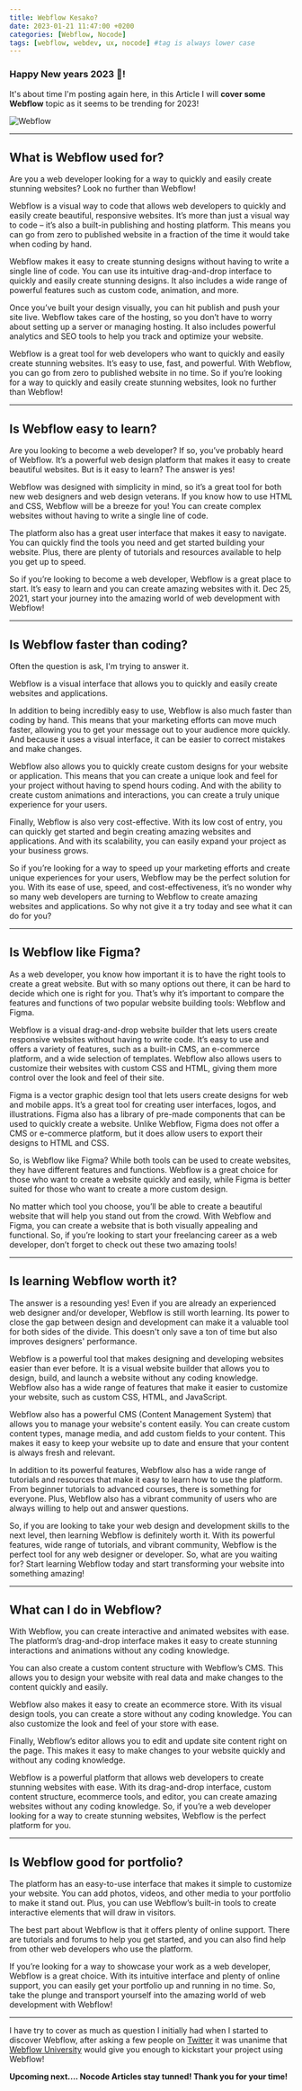 ```yaml
---
title: Webflow Kesako?
date: 2023-01-21 11:47:00 +0200
categories: [Webflow, Nocode]
tags: [webflow, webdev, ux, nocode] #tag is always lower case
---
```


### Happy New years 2023 🎉!

It's about time I'm posting again here, in this Article I will **cover some Webflow** topic as it seems to be trending for 2023!

![Webflow](https://draftss.com/wp-content/uploads/2021/11/1_ouGlH4s3v7-hXSQ8_5fV0A.png)

---

## What is Webflow used for?

Are you a web developer looking for a way to quickly and easily create stunning websites? Look no further than Webflow!

Webflow is a visual way to code that allows web developers to quickly and easily create beautiful, responsive websites. It’s more than just a visual way to code – it’s also a built-in publishing and hosting platform. This means you can go from zero to published website in a fraction of the time it would take when coding by hand.

Webflow makes it easy to create stunning designs without having to write a single line of code. You can use its intuitive drag-and-drop interface to quickly and easily create stunning designs. It also includes a wide range of powerful features such as custom code, animation, and more.

Once you’ve built your design visually, you can hit publish and push your site live. Webflow takes care of the hosting, so you don’t have to worry about setting up a server or managing hosting. It also includes powerful analytics and SEO tools to help you track and optimize your website.

Webflow is a great tool for web developers who want to quickly and easily create stunning websites. It’s easy to use, fast, and powerful. With Webflow, you can go from zero to published website in no time. So if you’re looking for a way to quickly and easily create stunning websites, look no further than Webflow!

---

## Is Webflow easy to learn?

Are you looking to become a web developer? If so, you’ve probably heard of Webflow. It’s a powerful web design platform that makes it easy to create beautiful websites. But is it easy to learn? The answer is yes!

Webflow was designed with simplicity in mind, so it’s a great tool for both new web designers and web design veterans. If you know how to use HTML and CSS, Webflow will be a breeze for you! You can create complex websites without having to write a single line of code.

The platform also has a great user interface that makes it easy to navigate. You can quickly find the tools you need and get started building your website. Plus, there are plenty of tutorials and resources available to help you get up to speed.

So if you’re looking to become a web developer, Webflow is a great place to start. It’s easy to learn and you can create amazing websites with it. Dec 25, 2021, start your journey into the amazing world of web development with Webflow!

---

## Is Webflow faster than coding?

Often the question is ask, I'm trying to answer it.

Webflow is a visual interface that allows you to quickly and easily create websites and applications.

In addition to being incredibly easy to use, Webflow is also much faster than coding by hand. This means that your marketing efforts can move much faster, allowing you to get your message out to your audience more quickly. And because it uses a visual interface, it can be easier to correct mistakes and make changes.

Webflow also allows you to quickly create custom designs for your website or application. This means that you can create a unique look and feel for your project without having to spend hours coding. And with the ability to create custom animations and interactions, you can create a truly unique experience for your users.

Finally, Webflow is also very cost-effective. With its low cost of entry, you can quickly get started and begin creating amazing websites and applications. And with its scalability, you can easily expand your project as your business grows.

So if you’re looking for a way to speed up your marketing efforts and create unique experiences for your users, Webflow may be the perfect solution for you. With its ease of use, speed, and cost-effectiveness, it’s no wonder why so many web developers are turning to Webflow to create amazing websites and applications. So why not give it a try today and see what it can do for you?

---

## Is Webflow like Figma?

As a web developer, you know how important it is to have the right tools to create a great website. But with so many options out there, it can be hard to decide which one is right for you. That’s why it’s important to compare the features and functions of two popular website building tools: Webflow and Figma.

Webflow is a visual drag-and-drop website builder that lets users create responsive websites without having to write code. It’s easy to use and offers a variety of features, such as a built-in CMS, an e-commerce platform, and a wide selection of templates. Webflow also allows users to customize their websites with custom CSS and HTML, giving them more control over the look and feel of their site.

Figma is a vector graphic design tool that lets users create designs for web and mobile apps. It’s a great tool for creating user interfaces, logos, and illustrations. Figma also has a library of pre-made components that can be used to quickly create a website. Unlike Webflow, Figma does not offer a CMS or e-commerce platform, but it does allow users to export their designs to HTML and CSS.

So, is Webflow like Figma? While both tools can be used to create websites, they have different features and functions. Webflow is a great choice for those who want to create a website quickly and easily, while Figma is better suited for those who want to create a more custom design.

No matter which tool you choose, you’ll be able to create a beautiful website that will help you stand out from the crowd. With Webflow and Figma, you can create a website that is both visually appealing and functional. So, if you’re looking to start your freelancing career as a web developer, don’t forget to check out these two amazing tools!

---

## Is learning Webflow worth it?

The answer is a resounding yes! Even if you are already an experienced web designer and/or developer, Webflow is still worth learning. Its power to close the gap between design and development can make it a valuable tool for both sides of the divide. This doesn't only save a ton of time but also improves designers' performance.

Webflow is a powerful tool that makes designing and developing websites easier than ever before. It is a visual website builder that allows you to design, build, and launch a website without any coding knowledge. Webflow also has a wide range of features that make it easier to customize your website, such as custom CSS, HTML, and JavaScript.

Webflow also has a powerful CMS (Content Management System) that allows you to manage your website's content easily. You can create custom content types, manage media, and add custom fields to your content. This makes it easy to keep your website up to date and ensure that your content is always fresh and relevant.

In addition to its powerful features, Webflow also has a wide range of tutorials and resources that make it easy to learn how to use the platform. From beginner tutorials to advanced courses, there is something for everyone. Plus, Webflow also has a vibrant community of users who are always willing to help out and answer questions.

So, if you are looking to take your web design and development skills to the next level, then learning Webflow is definitely worth it. With its powerful features, wide range of tutorials, and vibrant community, Webflow is the perfect tool for any web designer or developer. So, what are you waiting for? Start learning Webflow today and start transforming your website into something amazing!

---

## What can I do in Webflow?

With Webflow, you can create interactive and animated websites with ease. The platform’s drag-and-drop interface makes it easy to create stunning interactions and animations without any coding knowledge.

You can also create a custom content structure with Webflow’s CMS. This allows you to design your website with real data and make changes to the content quickly and easily.

Webflow also makes it easy to create an ecommerce store. With its visual design tools, you can create a store without any coding knowledge. You can also customize the look and feel of your store with ease.

Finally, Webflow’s editor allows you to edit and update site content right on the page. This makes it easy to make changes to your website quickly and without any coding knowledge.

Webflow is a powerful platform that allows web developers to create stunning websites with ease. With its drag-and-drop interface, custom content structure, ecommerce tools, and editor, you can create amazing websites without any coding knowledge. So, if you’re a web developer looking for a way to create stunning websites, Webflow is the perfect platform for you.

---

## Is Webflow good for portfolio?

The platform has an easy-to-use interface that makes it simple to customize your website. You can add photos, videos, and other media to your portfolio to make it stand out. Plus, you can use Webflow’s built-in tools to create interactive elements that will draw in visitors.

The best part about Webflow is that it offers plenty of online support. There are tutorials and forums to help you get started, and you can also find help from other web developers who use the platform.

If you’re looking for a way to showcase your work as a web developer, Webflow is a great choice. With its intuitive interface and plenty of online support, you can easily get your portfolio up and running in no time. So, take the plunge and transport yourself into the amazing world of web development with Webflow!

---

I have try to cover as much as question I initially had when I started to discover Webflow, after asking a few people on [Twitter](https://twitter.com/ShvzFR) it was unanime that [Webflow University](https://university.webflow.com/) would give you enough to kickstart your project using Webflow!

**Upcoming next.... Nocode Articles stay tunned! Thank you for your time!**
